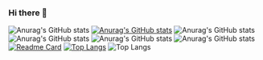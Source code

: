 ### Hi there 👋
![Anurag's GitHub stats](https://github-readme-stats.vercel.app/api?username=kwaksh2319&show_icons=true&theme=radical)
[![Anurag's GitHub stats](https://github-readme-stats.vercel.app/api?username=kwaksh2319)](https://github.com/kwaksh2319/WebDemo)
![Anurag's GitHub stats](https://github-readme-stats.vercel.app/api?username=kwaksh2319&hide=contribs,prs)
![Anurag's GitHub stats](https://github-readme-stats.vercel.app/api?username=kwaksh2319&show_icons=false)
![Anurag's GitHub stats](https://github-readme-stats.vercel.app/api?username=kwaksh2319&show_icons=true&theme=radical)
![Anurag's GitHub stats](https://github-readme-stats.vercel.app/api?username=kwaksh2319&show_icons=true&theme=transparent)
[![Readme Card](https://github-readme-stats.vercel.app/api/pin/?username=kwaksh2319&repo=WebDemoBackEnd)]([https://github.com/kwaksh2319/WebDemoBackEnd])
[![Top Langs](https://github-readme-stats.vercel.app/api/top-langs/?username=kwaksh2319&layout=donut-vertical)](https://github.com/kwaksh2319/WebDemoBackEnd)
![Top Langs](https://github-readme-stats.vercel.app/api/top-langs/?username=kwaksh2319&hide=javascript,html)

<!--
**kwaksh2319/kwaksh2319** is a ✨ _special_ ✨ repository because its `README.md` (this file) appears on your GitHub profile.

Here are some ideas to get you started:

- 🔭 I’m currently working on ...
- 🌱 I’m currently learning ...
- 👯 I’m looking to collaborate on ...
- 🤔 I’m looking for help with ...
- 💬 Ask me about ...
- 📫 How to reach me: ...
- 😄 Pronouns: ...
- ⚡ Fun fact: ...
-->
